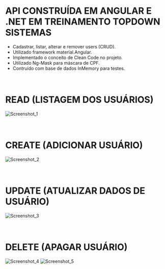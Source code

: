 # API CONSTRUÍDA EM ANGULAR E .NET EM TREINAMENTO TOPDOWN SISTEMAS
- Cadastrar, listar, alterar e remover users (CRUD).
- Utilizado framework material.Angular.
- Implementado o conceito de Clean Code no projeto.
- Utilizado Ng-Mask para máscara de CPF.
- Contruído com base de dados InMemory para testes.
<br><br><br>
# READ (LISTAGEM DOS USUÁRIOS)
![Screenshot_1](https://user-images.githubusercontent.com/68978413/162020765-6088ce7a-c69f-47f2-ae70-278d86f57295.png)
<br><br><br>
# CREATE (ADICIONAR USUÁRIO)
![Screenshot_2](https://user-images.githubusercontent.com/68978413/162020901-16da8e93-4c0a-49a5-9734-9433044f26fa.png)
<br><br><br>
# UPDATE (ATUALIZAR DADOS DE USUÁRIO)
![Screenshot_3](https://user-images.githubusercontent.com/68978413/162020969-dafec894-a6eb-4681-89ca-a1fe60435e10.png)
<br><br><br>
# DELETE (APAGAR USUÁRIO)
![Screenshot_4](https://user-images.githubusercontent.com/68978413/162021048-e46fb872-4acf-4f96-83c2-4a6edc237047.png)
![Screenshot_5](https://user-images.githubusercontent.com/68978413/162021060-8e5fc09d-8fa7-4b69-abd8-a55d2cfe61eb.png)
